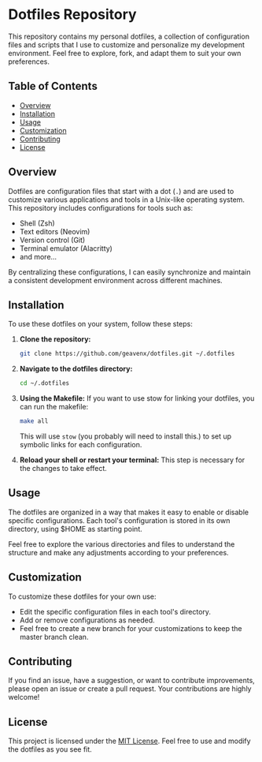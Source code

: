 # Dotfiles Repository

This repository contains my personal dotfiles, a collection of configuration files and scripts that I use to customize and personalize my development environment. Feel free to explore, fork, and adapt them to suit your own preferences.

## Table of Contents

- [Overview](#overview)
- [Installation](#installation)
- [Usage](#usage)
- [Customization](#customization)
- [Contributing](#contributing)
- [License](#license)

## Overview

Dotfiles are configuration files that start with a dot (`.`) and are used to customize various applications and tools in a Unix-like operating system. This repository includes configurations for tools such as:

- Shell (Zsh)
- Text editors (Neovim)
- Version control (Git)
- Terminal emulator (Alacritty)
- and more...

By centralizing these configurations, I can easily synchronize and maintain a consistent development environment across different machines.

## Installation

To use these dotfiles on your system, follow these steps:

1. **Clone the repository:**
    ```bash
    git clone https://github.com/geavenx/dotfiles.git ~/.dotfiles
    ```

2. **Navigate to the dotfiles directory:**
    ```bash
    cd ~/.dotfiles
    ```

3. **Using the Makefile:**
    If you want to use stow for linking your dotfiles, you can run the makefile:
    ```bash
    make all
    ```

    This will use `stow` (you probably will need to install this.) to set up symbolic links for each configuration.

4. **Reload your shell or restart your terminal:**
    This step is necessary for the changes to take effect.

## Usage

The dotfiles are organized in a way that makes it easy to enable or disable specific configurations. Each tool's configuration is stored in its own directory, using $HOME as starting point.

Feel free to explore the various directories and files to understand the structure and make any adjustments according to your preferences.

## Customization

To customize these dotfiles for your own use:

- Edit the specific configuration files in each tool's directory.
- Add or remove configurations as needed.
- Feel free to create a new branch for your customizations to keep the master branch clean.

## Contributing

If you find an issue, have a suggestion, or want to contribute improvements, please open an issue or create a pull request. Your contributions are highly welcome!

## License

This project is licensed under the [MIT License](LICENSE). Feel free to use and modify the dotfiles as you see fit.

